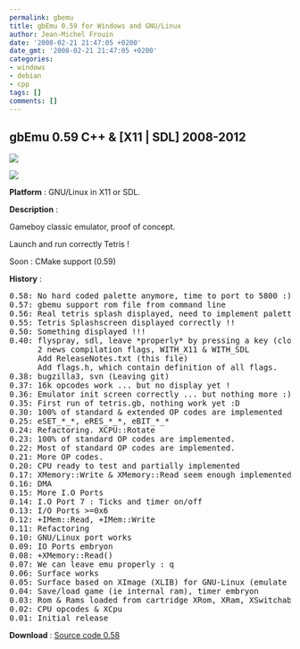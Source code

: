 ```yaml
---
permalink: gbemu
title: gbEmu 0.59 for Windows and GNU/Linux
author: Jean-Michel Frouin
date: '2008-02-21 21:47:05 +0200'
date_gmt: '2008-02-21 21:47:05 +0200'
categories:
- windows
- debian
- cpp
tags: []
comments: []
---
```

<h2>gbEmu 0.59 C++ &amp; [X11 | SDL] 2008-2012</h2>
<p><img src="http://frouin.me/images/softs/gbemu_1.jpg"/></p>
<p> <img src="http://frouin.me/images/softs/gbemu_2.png"/></p>
<p><b>Platform</b> : GNU/Linux in X11 or SDL.</p>
<p><b>Description</b> :</p>
<p>Gameboy classic emulator, proof of concept.</p>
<!--more-->
<p>Launch and run correctly Tetris !</p>
<p>Soon : CMake support (0.59)</p>
<p><b>History</b> :</p>
<pre>
0.58: No hard coded palette anymore, time to port to 5800 :)
0.57: gbemu support rom file from command line
0.56: Real tetris splash displayed, need to implement palettes correctly.
0.55: Tetris Splashscreen displayed correctly !!
0.50: Something displayed !!!
0.40: flyspray, sdl, leave *properly* by pressing a key (close FS#2, FS#7)
      2 news compilation flags, WITH_X11 & WITH_SDL
      Add ReleaseNotes.txt (this file)
      Add flags.h, which contain definition of all flags.
0.38: bugzilla3, svn (Leaving git)
0.37: 16k opcodes work ... but no display yet !
0.36: Emulator init screen correctly ... but nothing more :)
0.35: First run of tetris.gb, nothing work yet :D
0.30: 100% of standard & extended OP codes are implemented
0.25: eSET_*_*, eRES_*_*, eBIT_*_*
0.24: Refactoring. XCPU::Rotate
0.23: 100% of standard OP codes are implemented.
0.22: Most of standard OP codes are implemented.
0.21: More OP codes.
0.20: CPU ready to test and partially implemented
0.17: XMemory::Write & XMemory::Read seem enough implemented
0.16: DMA
0.15: More I.O Ports
0.14: I.O Port 7 : Ticks and timer on/off
0.13: I/O Ports >=0x6
0.12: +IMem::Read, +IMem::Write
0.11: Refactoring
0.10: GNU/Linux port works
0.09: IO Ports embryon
0.08: +XMemory::Read()
0.07: We can leave emu properly : q
0.06: Surface works
0.05: Surface based on XImage (XLIB) for GNU-Linux (emulate LCD) in XVideoRam
0.04: Save/load game (ie internal ram), timer embryon
0.03: Rom & Rams loaded from cartridge XRom, XRam, XSwitchableRam & XVideoRam
0.02: CPU opcodes & XCpu
0.01: Initial release
</pre>
<p><b>Download</b> : <a class="link" href="http://frouin.me/SC/gbemu_src.zip">Source code 0.58</a></p>
